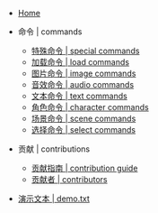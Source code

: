 - [Home](/)

- 命令 | commands

  - [特殊命令 | special commands](special-commands.md)
  - [加载命令 | load commands](load-commands.md)
  - [图片命令 | image commands](image-commands.md)
  - [音效命令 | audio commands](audio-commands.md)
  - [文本命令 | text commands](text-commands.md)
  - [角色命令 | character commands](character-commands.md)
  - [场景命令 | scene commands](scene-commands.md)
  - [选择命令 | select commands](select-commands.md)

- 贡献 | contributions

  - [贡献指南 | contribution guide](contribution-guide.md)
  - [贡献者 | contributors](contributors.md)

- [演示文本 | demo.txt](demo.txt.md)
